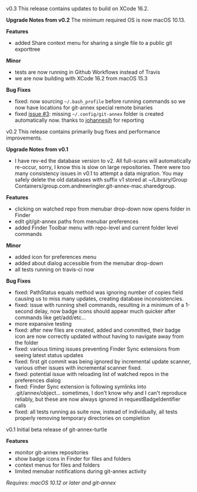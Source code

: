 v0.3
This release contains updates to build on XCode 16.2.

**Upgrade Notes from v0.2**
The minimum required OS is now macOS 10.13.

**Features**
 * added Share context menu for sharing a single file to a public git exporttree

**Minor**
 * tests are now running in Github Workflows instead of Travis
 * we are now building with XCode 16.2 from macOS 15.3
 
**Bug Fixes**
 * fixed: now sourcing `~/.bash_profile` before running commands so we now have locations for git-annex special remote binaries
 * fixed [issue #3](https://github.com/andrewringler/git-annex-turtle/issues/3): missing `~/.config/git-annex` folder is created automatically now. thanks to [johannesjh](https://github.com/johannesjh) for reporting
 
v0.2
This release contains primarily bug fixes and performance improvements.

**Upgrade Notes from v0.1**
 * I have rev-ed the database version to v2. All full-scans will automatically re-occur, sorry, I know this is slow on large repositories. There were too many consistency issues in v0.1 to attempt a data migration. You may safely delete the old databases with suffix v1 stored at ~/Library/Group Containers/group.com.andrewringler.git-annex-mac.sharedgroup.
 
**Features**
 * clicking on watched repo from menubar drop-down now opens folder in Finder
 * edit git/git-annex paths from menubar preferences
 * added Finder Toolbar menu with repo-level and current folder level commands

**Minor**
 * added icon for preferences menu
 * added about dialog accessible from the menubar drop-down
 * all tests running on travis-ci now

**Bug Fixes**
 * fixed: PathStatus equals method was ignoring number of copies field causing us to miss many updates, creating database inconsistencies.
 * fixed: issue with running shell commands, resulting in a minimum of a 1-second delay, now badge icons should appear much quicker after commands like get/add/etc…
 * more expansive testing
 * fixed: after new files are created, added and committed, their badge icon are now correctly updated without having to navigate away from the folder
 * fixed: various timing issues preventing Finder Sync extensions from seeing latest status updates
 * fixed: first git commit was being ignored by incremental update scanner, various other issues with incremental scanner fixed.
 * fixed: potential issue with reloading list of watched repos in the preferences dialog
 * fixed: Finder Sync extension is following symlinks into .git/annex/object… sometimes, I don't know why and I can't reproduce reliably, but these are now always ignored in requestBadgeIdentifier calls
 * fixed: all tests running as suite now, instead of individually, all tests properly removing temporary directories on completion

v0.1
Initial beta release of git-annex-turtle

**Features**
 * monitor git-annex repositories
 * show badge icons in Finder for files and folders
 * context menus for files and folders
 * limited menubar notifications during git-annex activity

*Requires: macOS 10.12 or later and git-annex*
